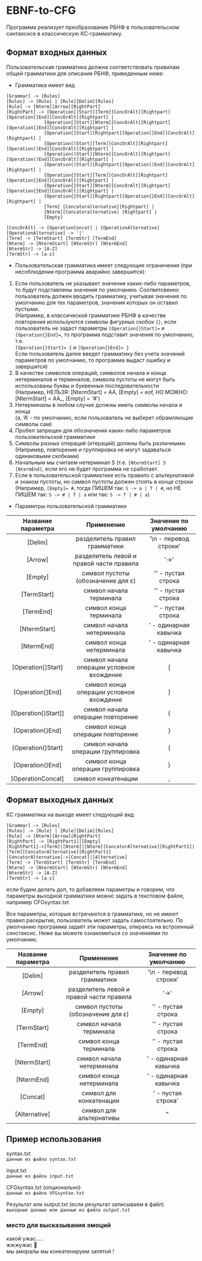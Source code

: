# EBNF-to-CFG
Программа реализует преобразование РБНФ в пользовательском синтаксисе в классическую КС-грамматику.
## Формат входных данных
Пользовательская грамматика должна соответствовать правилам общей грамматики для описания РБНФ, приведенным ниже:
- Грамматика имеет вид
 ```
[Grammar] -> [Rules]
[Rules] -> [Rule] | [Rule][Delim][Rules]
[Rule] -> [Nterm][Arrow][RightPart]  
[RightPart] -> [Operation[]Start][Term][ConcOrAlt][Rightpart][Operation[]End][ConcOrAlt][Rightpart] | 
               [Operation[]Start][Nterm][ConcOrAlt][Rightpart][Operation[]End][ConcOrAlt][Rightpart] |
               [Operation[]Start][Rightpart][Operation[]End][ConcOrAlt][Rightpart] |
               [Operation()Start][Term][ConcOrAlt][Rightpart][Operation()End][ConcOrAlt][Rightpart] |
               [Operation()Start][Nterm][ConcOrAlt][Rightpart][Operation()End][ConcOrAlt][Rightpart] |
               [Operation()Start][Rightpart][Operation()End][ConcOrAlt][Rightpart] |
               [Operation{}Start][Term][ConcOrAlt][Rightpart][Operation{}End][ConcOrAlt][Rightpart] |
               [Operation{}Start][Nterm][ConcOrAlt][Rightpart][Operation{}End][ConcOrAlt][Rightpart] |
               [Operation{}Start][Rightpart][Operation{}End][ConcOrAlt][Rightpart] |
               [Term] [Concatoralternative][Rightpart] |
               [Nterm][Concatoralternative] [Rightpart] | 
               [Empty] 

[ConcOrAlt] -> [OperationConcat] | [OperationAlternative]
[OperationAlternative] -> '|'
[Term] -> [TermStart] [TermStr] [TermEnd]  
[Nterm] -> [NtermStart] [NtermStr] [NtermEnd] 
[NtermStr] -> [A-Z]
[TermStr] -> [a-z]
 ```  
- Пользовательская грамматика имеет следующие ограничения (при несоблюдении программа аварийно завершится):
1. Если пользователь не указывает значение каких-либо параметров, то будут подставлены значения по умолчанию. Соответсвенно пользователь должен вводить грамматику, учитывая значения по умолчанию для тех параметров, значения которых он оставил пустыми.  
(Например,  в классической грамматике РБНФ в качестве повторения используются символы фигурных скобок ```{}```, если пользователь не задаст параметры ```[Operation{}Start]=``` и ```[Operation{}End]=```, то программа подставит значения по умолчанию, т.е.  
```[Operation{}Start]= {``` и ```[Operation{}End]= }```  
Если пользователь далее введет грамматику без учета значений параметров по умолчанию, то программа выдаст ошибку и завершится)
2. В качестве символов операций, символов начала и конца нетерминалов и терминалов, символа пустоты не могут быть использованы буквы и буквенные последовательности  
(Например, НЕЛЬЗЯ: [NtermStart] = AA, [Empty] = eof, НО МОЖНО: [NtermStart] = AA_, [Empty] = '#')
3. Нетерминалы в любом случае должны иметь символы начала и конца  
(a, ‘A’ - по умолчанию, если пользователь не выберет обрамляющие символы сам)
4. Пробел запрещен для обозначения каких-либо параметров пользовательской грамматики
5. Символы разных операций (итераций) должны быть различными.  
(Например, повторение и группировка не могут задаваться одинаковыми скобками) 
6. Начальным мы считаем нетерминал S (т.е. ```[NtermStart] S [NtermEnd]```, если его не будет программа не сработает.  
7. Если в пользовательской грамматике есть правило с альтернативой и знаком пустоты, но символ пустоты должен стоять в конце строки  
(Например, ```[Empty]= #```, тогда ПИШЕМ так: ``` S -> a | T | # ```, но НЕ ПИШЕМ так: ``` S -> # | T | a ``` или так: ``` S -> T | # | a ```)  

- Параметры пользовательской грамматики

| Название параметра  | Применение      | Значение по умолчанию |
|:-------------------: |:---------------:| :---------------------:|  
| [Delim]  | разделитель правил грамматики  | '\n - перевод строки' |
| [Arrow]  | разделитель левой и правой части правила  | '->' |
| [Empty]  | символ пустоты (обозначение для ε)  | '' - пустая строка |
| [TermStart] | символ начала терминала  | '' - пустая строка |
| [TermEnd]  | символ конца терминала  | '' - пустая строка |
| [NtermStart]  | символ начала нетерминала  | ' - одинарная кавычка |
| [NtermEnd]  | символ конца нетерминала  | ' - одинарная кавычка |  
| [Operation[]Start]  | символ начала операции условное вхождение  | [ |
| [Operation[]End]  | символ конца операции условное вхождение  | ] |    
| [Operation{}Start]]  | символ начала операции повторение  | { |
| [Operation{}End]  | символ конца операции повторение  | } | 
| [Operation()Start]  | символ начала операции группировка  | ( |
| [Operation()End]  | символ конца операции группировка  | ) | 
| [OperationConcat]  | символ конкатенации   | , | 
    
## Формат выходных данных 
КС грамматика на выходе имеет следующий вид 
 ```
[Grammar] -> [Rules]
[Rules] -> [Rule] | [Rule][Delim][Rules]
[Rule] -> [Nterm][Arrow][RightPart]  
[RightPart] -> [RightPart1]|[Empty]
[RightPart1]->[Term]|[Nterm]|[Nterm][ConcatorAlternative][RightPart1]|[Term][ConcatorAlternative][RightPart1]
[ConcatorAlternative]->[Concat]|[Alternative]
[Term] -> [TermStart] [TermStr] [TermEnd]  
[Nterm] -> [NtermStart] [NtermStr] [NtermEnd] 
[NtermStr] -> [A-Z]
[TermStr] -> [a-z]
 ```  
если будем делать доп, то добавляем параметры и говорим, что параметры выходной грамматики можно задать в текстовом файле, например CFGsyntax.txt 

Все параметры, которые встречаются в грамматике, но не имеют правил раскрытия, пользователь может задать самостоятельно.
По умолчанию программа задаёт эти параметры, опираясь на встроенный синстаксис. Ниже вы можете ознакомиться со значениями по умолчанию. 

| Название параметра  | Применение      | Значение по умолчанию |
|:-------------------: |:---------------:| :---------------------:|  
| [Delim]  | разделитель правил грамматики  | '\n - перевод строки' |
| [Arrow]  | разделитель левой и правой части правила  | '->' |
| [Empty]  | символ пустоты (обозначение для ε)  | '' - пустая строка |
| [TermStart] | символ начала терминала  | '' - пустая строка |
| [TermEnd]  | символ конца терминала  | '' - пустая строка |
| [NtermStart]  | символ начала нетерминала  | ' - одинарная кавычка |
| [NtermEnd]  | символ конца нетерминала  | ' - одинарная кавычка |  
| [Concat] | символ для конкатенации |' - пустая строка'|
|[Alternative] | символ для альтернативы | "|"|

## Пример использования
syntax.txt  
```данные из файла syntax.txt```

input.txt  
```данные из файла input.txt```

CFGsyntax.txt (опционально)  
```данные из файла VFGsyntax.txt```

Результат или output.txt (если результат записываем в файл)  
```выходные данные или данные из файла output.txt```

### место для высказывания эмоций 
какой ужас.....  
жжжужас 🐝  
мы аморалы мы конкатенируем запятой ! 
